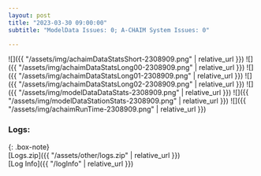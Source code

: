 ```yaml
---
layout: post
title: "2023-03-30 09:00:00"
subtitle: "ModelData Issues: 0; A-CHAIM System Issues: 0"

---
```


![]({{ "/assets/img/achaimDataStatsShort-2308909.png" | relative_url }})
![]({{ "/assets/img/achaimDataStatsLong00-2308909.png" | relative_url }})
![]({{ "/assets/img/achaimDataStatsLong01-2308909.png" | relative_url }})
![]({{ "/assets/img/achaimDataStatsLong02-2308909.png" | relative_url }})
![]({{ "/assets/img/modelDataDataStats-2308909.png" | relative_url }})
![]({{ "/assets/img/modelDataStationStats-2308909.png" | relative_url }})
![]({{ "/assets/img/achaimRunTime-2308909.png" | relative_url }})





### Logs:  
  
{: .box-note}  
[Logs.zip]({{ "/assets/other/logs.zip" | relative_url }})  
[Log Info]({{ "/logInfo" | relative_url }})  
